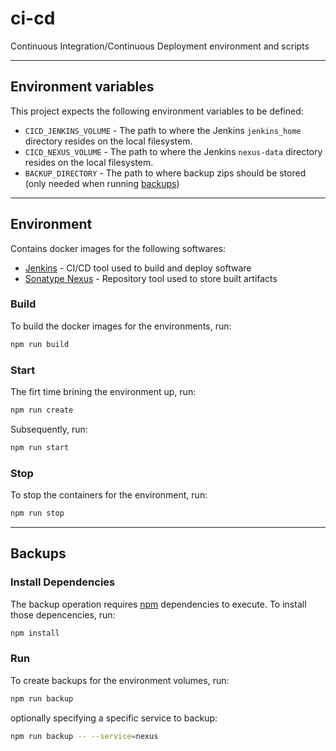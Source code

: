 # ci-cd

Continuous Integration/Continuous Deployment environment and scripts

---

## Environment variables

This project expects the following environment variables to be defined:

- `CICD_JENKINS_VOLUME` - The path to where the Jenkins `jenkins_home` directory resides on the local filesystem.
- `CICD_NEXUS_VOLUME` - The path to where the Jenkins `nexus-data` directory resides on the local filesystem.
- `BACKUP_DIRECTORY` - The path to where backup zips should be stored (only needed when running [backups](#run))

---

## Environment

Contains docker images for the following softwares:

- [Jenkins](https://www.jenkins.io/) - CI/CD tool used to build and deploy software
- [Sonatype Nexus](https://www.sonatype.com/products/repository-oss) - Repository tool used to store built artifacts

### Build

To build the docker images for the environments, run:

```sh
npm run build
```

### Start

The firt time brining the environment up, run:

```sh
npm run create
```

Subsequently, run:

```sh
npm run start
```

### Stop

To stop the containers for the environment, run:

```sh
npm run stop
```

---

## Backups

### Install Dependencies

The backup operation requires [npm](https://www.npmjs.com/) dependencies to execute. To install those depencencies, run:

```sh
npm install
```

### Run

To create backups for the environment volumes, run:

```sh
npm run backup
```

optionally specifying a specific service to backup:

```sh
npm run backup -- --service=nexus
```
